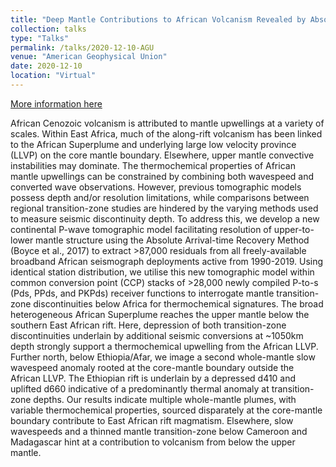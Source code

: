```yaml
---
title: "Deep Mantle Contributions to African Volcanism Revealed by Absolute P-wave Tomography and Transition-Zone Receiver Functions"
collection: talks
type: "Talks"
permalink: /talks/2020-12-10-AGU
venue: "American Geophysical Union"
date: 2020-12-10
location: "Virtual"
---
```


[More information here](https://agu.confex.com/agu/fm20/meetingapp.cgi/Paper/671891)

African Cenozoic volcanism is attributed to mantle upwellings at a variety of scales. Within East Africa, much of the along-rift volcanism has been linked to the African Superplume and underlying large low velocity province (LLVP) on the core mantle boundary. Elsewhere, upper mantle convective instabilities may dominate. The thermochemical properties of African mantle upwellings can be constrained by combining both wavespeed and converted wave observations. However, previous tomographic models possess depth and/or resolution limitations, while comparisons between regional transition-zone studies are hindered by the varying methods used to measure seismic discontinuity depth. To address this, we develop a new continental P-wave tomographic model facilitating resolution of upper-to-lower mantle structure using the Absolute Arrival-time Recovery Method (Boyce et al., 2017) to extract >87,000 residuals from all freely-available broadband African seismograph deployments active from 1990-2019. Using identical station distribution, we utilise this new tomographic model within common conversion point (CCP) stacks of >28,000 newly compiled P-to-s (Pds, PPds, and PKPds) receiver functions to interrogate mantle transition-zone discontinuities below Africa for thermochemical signatures. The broad heterogeneous African Superplume reaches the upper mantle below the southern East African rift. Here, depression of both transition-zone discontinuities underlain by additional seismic conversions at ~1050km depth strongly support a thermochemical upwelling from the African LLVP. Further north, below Ethiopia/Afar, we image a second whole-mantle slow wavespeed anomaly rooted at the core-mantle boundary outside the African LLVP. The Ethiopian rift is underlain by a depressed d410 and uplifted d660 indicative of a predominantly thermal anomaly at transition-zone depths. Our results indicate multiple whole-mantle plumes, with variable thermochemical properties, sourced disparately at the core-mantle boundary contribute to East African rift magmatism. Elsewhere, slow wavespeeds and a thinned mantle transition-zone below Cameroon and Madagascar hint at a contribution to volcanism from below the upper mantle.
